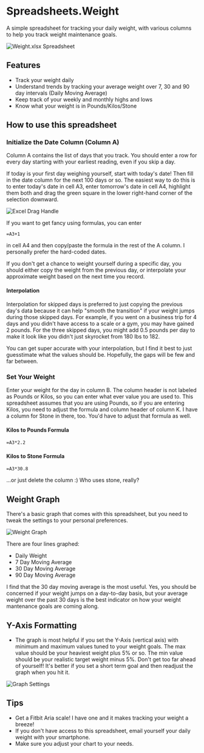 Spreadsheets.Weight
===================
A simple spreadsheet for tracking your daily weight, with various columns to help you track weight maintenance goals.

![Weight.xlsx Spreadsheet](https://raw.github.com/ernesthwang/Spreadsheets.Weight/master/doc/images/WeightSpreadsheet.png "Weight.xlsx Excel Spreadsheet")

## Features
* Track your weight daily
* Understand trends by tracking your average weight over 7, 30 and 90 day intervals (Daily Moving Average)
* Keep track of your weekly and monthly highs and lows
* Know what your weight is in Pounds/Kilos/Stone

## How to use this spreadsheet

### Initialize the Date Column (Column A)
Column A contains the list of days that you track.  You should enter a row for every day starting with your earliest reading, even if you skip a day.

If today is your first day weighing yourself, start with today's date!  Then fill in the date column for the next 100 days or so.  The easiest way to do this is to enter today's date in cell A3, enter tomorrow's date in cell A4, highlight them both and drag the green square in the lower right-hand corner of the selection downward.

![Excel Drag Handle](https://raw.github.com/ernesthwang/Spreadsheets.Weight/master/doc/images/ExcelCellDragHandle.png "Excel Drag Handle")

If you want to get fancy using formulas, you can enter 
```
=A3+1
```
in cell A4 and then copy/paste the formula in the rest of the A column.  I personally prefer the hard-coded dates.

If you don't get a chance to weight yourself during a specific day, you should either copy the weight from the previous day, or interpolate your approximate weight based on the next time you record.

#### Interpolation
Interpolation for skipped days is preferred to just copying the previous day's data because it can help "smooth the transition" if your weight jumps during those skipped days.  For example, if you went on a business trip for 4 days and you didn't have access to a scale or a gym, you may have gained 2 pounds.  For the three skipped days, you might add 0.5 pounds per day to make it look like you didn't just skyrocket from 180 lbs to 182.

You can get super accurate with your interpolation, but I find it best to just guesstimate what the values should be.  Hopefully, the gaps will be few and far between.

### Set Your Weight
Enter your weight for the day in column B.  The column header is not labeled as Pounds or Kilos, so you can enter what ever value you are used to.  This spreadsheet assumes that you are using Pounds, so if you are entering Kilos, you need to adjust the formula and column header of column K.  I have a column for Stone in there, too.  You'd have to adjust that formula as well.

#### Kilos to Pounds Formula
```
=A3*2.2
```

#### Kilos to Stone Formula
```
=A3*30.8
```
...or just delete the column :)  Who uses stone, really?

## Weight Graph
There's a basic graph that comes with this spreadsheet, but you need to tweak the settings to your personal preferences.

![Weight Graph](https://raw.github.com/ernesthwang/Spreadsheets.Weight/master/doc/images/GraphExample7Years.png "Weight Graph")

There are four lines graphed:
* Daily Weight
* 7 Day Moving Average
* 30 Day Moving Average
* 90 Day Moving Average

I find that the 30 day moving average is the most useful.  Yes, you should be concerned if your weight jumps on a day-to-day basis, but your average weight over the past 30 days is the best indicator on how your weight mantenance goals are coming along.

## Y-Axis Formatting
* The graph is most helpful if you set the Y-Axis (vertical axis) with minimum and maximum values tuned to your weight goals.  The max value should be your heaviest weight plus 5% or so.  The min value should be your realistic target weight minus 5%.  Don't get too far ahead of yourself!  It's better if you set a short term goal and then readjust the graph when you hit it.

![Graph Settings](https://raw.github.com/ernesthwang/Spreadsheets.Weight/master/doc/images/GraphAxisSettings.png "Graph Settings")


## Tips
* Get a Fitbit Aria scale!  I have one and it makes tracking your weight a breeze!
* If you don't have access to this spreadsheet, email yourself your daily weight with your smartphone.
* Make sure you adjust your chart to your needs.